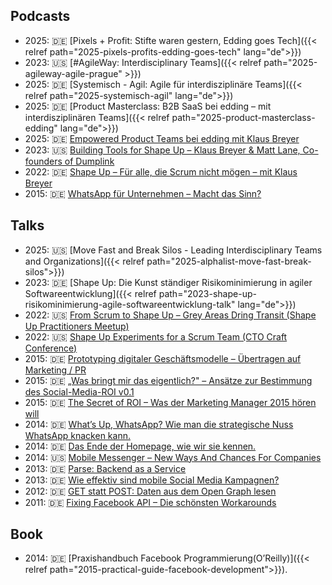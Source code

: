 ## Podcasts

- 2025: 🇩🇪 [Pixels + Profit: Stifte waren gestern, Edding goes Tech]({{< relref path="2025-pixels-profits-edding-goes-tech" lang="de">}})
- 2023: 🇺🇸 [#AgileWay: Interdisciplinary Teams]({{< relref path="2025-agileway-agile-prague" >}})
- 2025: 🇩🇪 [Systemisch - Agil: Agile für interdisziplinäre Teams]({{< relref path="2025-systemisch-agil" lang="de">}})
- 2025: 🇩🇪 [Product Masterclass: B2B SaaS bei edding – mit interdisziplinären Teams]({{< relref path="2025-product-masterclass-edding" lang="de">}})
- 2025: 🇩🇪 [Empowered Product Teams bei edding mit Klaus Breyer](https://www.youtube.com/watch?v=TioXYWRmZZI)
- 2023: 🇺🇸 [Building Tools for Shape Up – Klaus Breyer & Matt Lane, Co-founders of Dumplink](https://shapersbuilders.transistor.fm/episodes/building-tools-for-shape-up-klaus-breyer-matt-lane-co-founders-of-dumplink)
- 2022: 🇩🇪 [Shape Up – Für alle, die Scrum nicht mögen – mit Klaus Breyer](https://superdev.club/podcasts/shape-up/)
- 2015: 🇩🇪 [WhatsApp für Unternehmen – Macht das Sinn?](https://superdev.club/podcasts/shape-up/)

## Talks

- 2025: 🇺🇸 [Move Fast and Break Silos - Leading Interdisciplinary Teams and Organizations]({{< relref path="2025-alphalist-move-fast-break-silos">}})
- 2023: 🇩🇪 [Shape Up: Die Kunst ständiger Risikominimierung in agiler Softwareentwicklung]({{< relref path="2023-shape-up-risikominimierung-agile-softwareentwicklung-talk" lang="de">}})
- 2022: 🇺🇸 [From Scrum to Shape Up – Grey Areas Dring Transit (Shape Up Practitioners Meetup)](https://www.youtube.com/watch?v=XEnrFbR2qso)
- 2022: 🇺🇸 [Shape Up Experiments for a Scrum Team (CTO Craft Conference)](https://www.youtube.com/watch?v=cUTvxNkUQrg)
- 2015: 🇩🇪 [Prototyping digitaler Geschäftsmodelle – Übertragen auf Marketing / PR](http://de.slideshare.net/klausbreyer/prototyping-digitaler-geschftsmodelle-bertragen-auf-marketing-pr)
- 2015: 🇩🇪 [„Was bringt mir das eigentlich?" – Ansätze zur Bestimmung des Social-Media-ROI v0.1](http://de.slideshare.net/klausbreyer/2015-0609-webinale-was-bringt-mir-das-eigentlich-ansatze-zur-bestimmung-des-socialmediaroi-v01)
- 2015: 🇩🇪 [The Secret of ROI – Was der Marketing Manager 2015 hören will](http://de.slideshare.net/fbmarket/the-secret-of-roi)
- 2014: 🇩🇪 [What’s Up, WhatsApp? Wie man die strategische Nuss WhatsApp knacken kann.](http://de.slideshare.net/klausbreyer/whats-up-whatsapp-wie-man-die-strategische-nuss-whatsapp-knacken-kann?)
- 2014: 🇩🇪 [Das Ende der Homepage, wie wir sie kennen.](http://de.slideshare.net/klausbreyer/2014-1028-webtechcon-iphp-das-ende-der-homepage-wie-wir-sie-kennen?)
- 2014: 🇺🇸 [Mobile Messenger – New Ways And Chances For Companies](http://www.slideshare.net/klausbreyer/buddybrand-mobile-messenger-new-ways-and-chances-for-companies)
- 2013: 🇩🇪 [Parse: Backend as a Service](http://de.slideshare.net/fbmarket/parse-backend-as-a-service-allfacebook-developer-conference)
- 2013: 🇩🇪 [Wie effektiv sind mobile Social Media Kampagnen?](http://de.slideshare.net/klausbreyer/klaus-breyer-mmid2013v3)
- 2012: 🇩🇪 [GET statt POST: Daten aus dem Open Graph lesen](http://de.slideshare.net/fbmarket/get-statt-post-daten-aus-dem-open-graph-lesen-allfacebook-developer-conference)
- 2011: 🇩🇪 [Fixing Facebook API – Die schönsten Workarounds](http://de.slideshare.net/klausbreyer/fixing-facebook-api)

## Book

- 2014: 🇩🇪 [Praxishandbuch Facebook Programmierung(O’Reilly)]({{< relref path="2015-practical-guide-facebook-development">}}).
